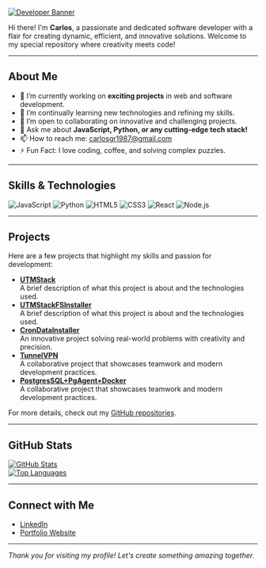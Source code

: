 [![Developer Banner](https://external-content.duckduckgo.com/iu/?u=https%3A%2F%2Ftse1.explicit.bing.net%2Fth%3Fid%3DOIP.LHitw33Y-KCW8qnJ3FPnEQHaEK%26pid%3DApi&f=1&ipt=2ad3487c4df7aa4dbc2d7b54af5c3f4a8362922fe330f9846e408c8c18bed358&ipo=images)](https://github.com/karlbrown87)

Hi there! I'm **Carlos**, a passionate and dedicated software developer with a flair for creating dynamic, efficient, and innovative solutions. Welcome to my special repository where creativity meets code!

---

## About Me

- 🔭 I’m currently working on **exciting projects** in web and software development.
- 🌱 I’m continually learning new technologies and refining my skills.
- 🤝 I’m open to collaborating on innovative and challenging projects.
- 💬 Ask me about **JavaScript, Python, or any cutting-edge tech stack!**
- 📫 How to reach me: [carlosgr1987@gmail.com](mailto:carlosgr1987@gmail.com)
- ⚡ Fun Fact: I love coding, coffee, and solving complex puzzles.

---

## Skills & Technologies

![JavaScript](https://img.shields.io/badge/JavaScript-F7DF1E?style=flat&logo=javascript&logoColor=000)
![Python](https://img.shields.io/badge/Python-3776AB?style=flat&logo=python&logoColor=fff)
![HTML5](https://img.shields.io/badge/HTML5-E34F26?style=flat&logo=html5&logoColor=fff)
![CSS3](https://img.shields.io/badge/CSS3-1572B6?style=flat&logo=css3&logoColor=fff)
![React](https://img.shields.io/badge/React-20232A?style=flat&logo=react&logoColor=61DAFB)
![Node.js](https://img.shields.io/badge/Node.js-339933?style=flat&logo=nodedotjs&logoColor=fff)

---

## Projects

Here are a few projects that highlight my skills and passion for development:

- **[UTMStack](https://github.com/utmstack/UTMStack)**  
  A brief description of what this project is about and the technologies used.
- **[UTMStackFSInstaller](https://github.com/karlbrown87/UTMStackFSInstaller)**  
  A brief description of what this project is about and the technologies used.
- **[CronDataInstaller](https://github.com/karlbrown87/CronDataInstaller)**  
  An innovative project solving real-world problems with creativity and precision.
- **[TunnelVPN](https://github.com/karlbrown87/TunnelVPN)**  
  A collaborative project that showcases teamwork and modern development practices.
- **[PostgresSQL+PgAgent+Docker](https://github.com/karlbrown87/PostgreSQL-PgAgent)**  
  A collaborative project that showcases teamwork and modern development practices.
  
For more details, check out my [GitHub repositories](https://github.com/karlbrown87?tab=repositories).

---

## GitHub Stats

[![GitHub Stats](https://github-readme-stats.vercel.app/api?username=yourusername&show_icons=true&theme=radical)](https://github.com/karlbrown87)  
[![Top Languages](https://github-readme-stats.vercel.app/api/top-langs/?username=yourusername&layout=compact&theme=radical)](https://github.com/karlbrown87)

---

## Connect with Me

- [LinkedIn](https://ee.linkedin.com/in/carlos-guzm%C3%A1n-7353a79b)
- [Portfolio Website](https://utmstack.com)

---

*Thank you for visiting my profile! Let's create something amazing together.*
